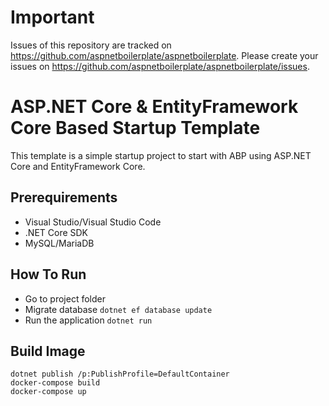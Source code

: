 # Important

Issues of this repository are tracked on https://github.com/aspnetboilerplate/aspnetboilerplate. Please create your issues on https://github.com/aspnetboilerplate/aspnetboilerplate/issues.

# ASP.NET Core & EntityFramework Core Based Startup Template

This template is a simple startup project to start with ABP
using ASP.NET Core and EntityFramework Core.

## Prerequirements

* Visual Studio/Visual Studio Code
* .NET Core SDK
* MySQL/MariaDB

## How To Run

* Go to project folder
* Migrate database ```dotnet ef database update```
* Run the application ```dotnet run```

## Build Image

```
dotnet publish /p:PublishProfile=DefaultContainer
docker-compose build
docker-compose up
```